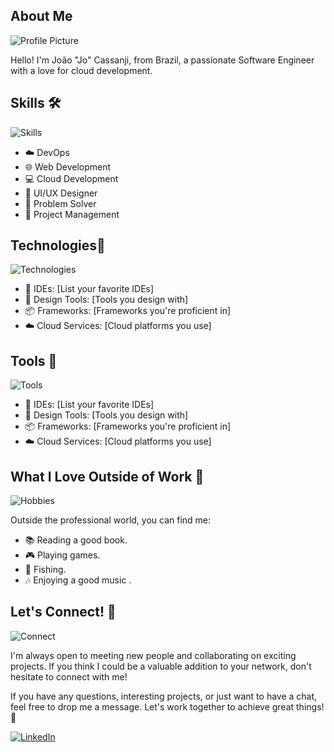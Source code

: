 ## About Me
![Profile Picture](insert_your_profile_picture_url_here.jpg)

Hello! I'm João "Jo" Cassanji, from Brazil, a passionate Software Engineer with a love for cloud development.

## Skills 🛠️

![Skills](insert_an_image_here_to_represent_your_skills.jpg)

- ☁️ DevOps
- 🌐 Web Development
- 💻 Cloud Development
- 🎨 UI/UX Designer
- 🧠 Problem Solver
- 🚀 Project Management

## Technologies🧰

![Technologies](insert_an_image_here_to_represent_the_tools_you_master.jpg)

- 🧩 IDEs: [List your favorite IDEs]
- 🎨 Design Tools: [Tools you design with]
- 📦 Frameworks: [Frameworks you're proficient in]
- ☁️ Cloud Services: [Cloud platforms you use]

## Tools 🔧

![Tools](insert_an_image_here_to_represent_the_tools_you_master.jpg)

- 🧩 IDEs: [List your favorite IDEs]
- 🎨 Design Tools: [Tools you design with]
- 📦 Frameworks: [Frameworks you're proficient in]
- ☁️ Cloud Services: [Cloud platforms you use]

## What I Love Outside of Work 🌟

![Hobbies](insert_an_image_here_that_represents_your_hobbies.jpg)

Outside the professional world, you can find me:

- 📚 Reading a good book.
- 🎮 Playing games.
- 🎣 Fishing.
- 🎶 Enjoying a good music .

## Let's Connect! 👥

![Connect](insert_an_image_here_that_encourages_people_to_connect_with_you.jpg)

I'm always open to meeting new people and collaborating on exciting projects. If you think I could be a valuable addition to your network, don't hesitate to connect with me!

If you have any questions, interesting projects, or just want to have a chat, feel free to drop me a message. Let's work together to achieve great things! 🚀

[![LinkedIn](https://cdn-icons-png.flaticon.com/512/174/174857.png)](insert_your_linkedin_profile_url_here)
